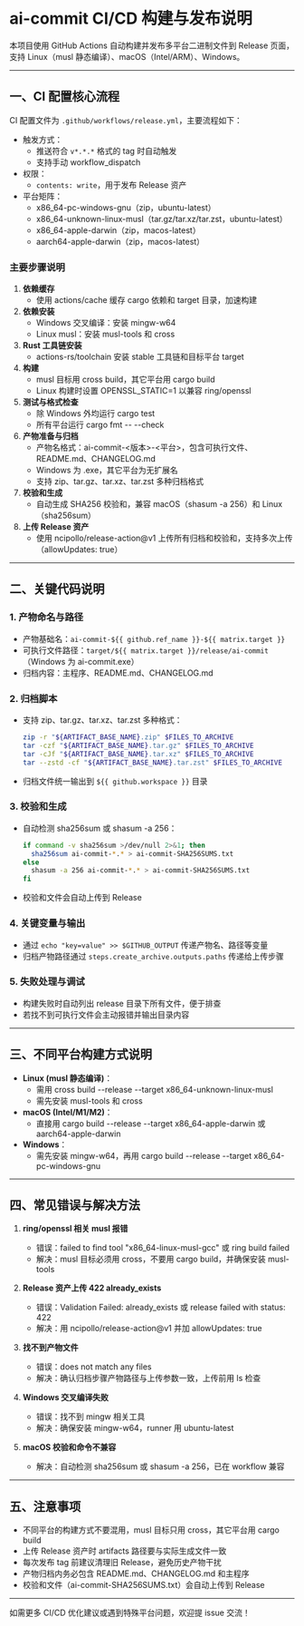 # ai-commit CI/CD 构建与发布说明

本项目使用 GitHub Actions 自动构建并发布多平台二进制文件到 Release 页面，支持 Linux（musl 静态编译）、macOS（Intel/ARM）、Windows。

---

## 一、CI 配置核心流程

CI 配置文件为 `.github/workflows/release.yml`，主要流程如下：

- 触发方式：
  - 推送符合 `v*.*.*` 格式的 tag 时自动触发
  - 支持手动 workflow_dispatch
- 权限：
  - `contents: write`，用于发布 Release 资产
- 平台矩阵：
  - x86_64-pc-windows-gnu（zip，ubuntu-latest）
  - x86_64-unknown-linux-musl（tar.gz/tar.xz/tar.zst，ubuntu-latest）
  - x86_64-apple-darwin（zip，macos-latest）
  - aarch64-apple-darwin（zip，macos-latest）

### 主要步骤说明

1. **依赖缓存**
   - 使用 actions/cache 缓存 cargo 依赖和 target 目录，加速构建
2. **依赖安装**
   - Windows 交叉编译：安装 mingw-w64
   - Linux musl：安装 musl-tools 和 cross
3. **Rust 工具链安装**
   - actions-rs/toolchain 安装 stable 工具链和目标平台 target
4. **构建**
   - musl 目标用 cross build，其它平台用 cargo build
   - Linux 构建时设置 OPENSSL_STATIC=1 以兼容 ring/openssl
5. **测试与格式检查**
   - 除 Windows 外均运行 cargo test
   - 所有平台运行 cargo fmt -- --check
6. **产物准备与归档**
   - 产物名格式：ai-commit-<版本>-<平台>，包含可执行文件、README.md、CHANGELOG.md
   - Windows 为 .exe，其它平台为无扩展名
   - 支持 zip、tar.gz、tar.xz、tar.zst 多种归档格式
7. **校验和生成**
   - 自动生成 SHA256 校验和，兼容 macOS（shasum -a 256）和 Linux（sha256sum）
8. **上传 Release 资产**
   - 使用 ncipollo/release-action@v1 上传所有归档和校验和，支持多次上传（allowUpdates: true）

---

## 二、关键代码说明

### 1. 产物命名与路径
- 产物基础名：`ai-commit-${{ github.ref_name }}-${{ matrix.target }}`
- 可执行文件路径：`target/${{ matrix.target }}/release/ai-commit`（Windows 为 ai-commit.exe）
- 归档内容：主程序、README.md、CHANGELOG.md

### 2. 归档脚本
- 支持 zip、tar.gz、tar.xz、tar.zst 多种格式：
  ```bash
  zip -r "${ARTIFACT_BASE_NAME}.zip" $FILES_TO_ARCHIVE
  tar -czf "${ARTIFACT_BASE_NAME}.tar.gz" $FILES_TO_ARCHIVE
  tar -cJf "${ARTIFACT_BASE_NAME}.tar.xz" $FILES_TO_ARCHIVE
  tar --zstd -cf "${ARTIFACT_BASE_NAME}.tar.zst" $FILES_TO_ARCHIVE
  ```
- 归档文件统一输出到 `${{ github.workspace }}` 目录

### 3. 校验和生成
- 自动检测 sha256sum 或 shasum -a 256：
  ```bash
  if command -v sha256sum >/dev/null 2>&1; then
    sha256sum ai-commit-*.* > ai-commit-SHA256SUMS.txt
  else
    shasum -a 256 ai-commit-*.* > ai-commit-SHA256SUMS.txt
  fi
  ```
- 校验和文件会自动上传到 Release

### 4. 关键变量与输出
- 通过 `echo "key=value" >> $GITHUB_OUTPUT` 传递产物名、路径等变量
- 归档产物路径通过 `steps.create_archive.outputs.paths` 传递给上传步骤

### 5. 失败处理与调试
- 构建失败时自动列出 release 目录下所有文件，便于排查
- 若找不到可执行文件会主动报错并输出目录内容

---

## 三、不同平台构建方式说明

- **Linux (musl 静态编译)**：
  - 需用 cross build --release --target x86_64-unknown-linux-musl
  - 需先安装 musl-tools 和 cross
- **macOS (Intel/M1/M2)**：
  - 直接用 cargo build --release --target x86_64-apple-darwin 或 aarch64-apple-darwin
- **Windows**：
  - 需先安装 mingw-w64，再用 cargo build --release --target x86_64-pc-windows-gnu

---

## 四、常见错误与解决方法

1. **ring/openssl 相关 musl 报错**
   - 错误：failed to find tool "x86_64-linux-musl-gcc" 或 ring build failed
   - 解决：musl 目标必须用 cross，不要用 cargo build，并确保安装 musl-tools

2. **Release 资产上传 422 already_exists**
   - 错误：Validation Failed: already_exists 或 release failed with status: 422
   - 解决：用 ncipollo/release-action@v1 并加 allowUpdates: true

3. **找不到产物文件**
   - 错误：does not match any files
   - 解决：确认归档步骤产物路径与上传参数一致，上传前用 ls 检查

4. **Windows 交叉编译失败**
   - 错误：找不到 mingw 相关工具
   - 解决：确保安装 mingw-w64，runner 用 ubuntu-latest

5. **macOS 校验和命令不兼容**
   - 解决：自动检测 sha256sum 或 shasum -a 256，已在 workflow 兼容

---

## 五、注意事项

- 不同平台的构建方式不要混用，musl 目标只用 cross，其它平台用 cargo build
- 上传 Release 资产时 artifacts 路径要与实际生成文件一致
- 每次发布 tag 前建议清理旧 Release，避免历史产物干扰
- 产物归档内务必包含 README.md、CHANGELOG.md 和主程序
- 校验和文件（ai-commit-SHA256SUMS.txt）会自动上传到 Release

---

如需更多 CI/CD 优化建议或遇到特殊平台问题，欢迎提 issue 交流！ 